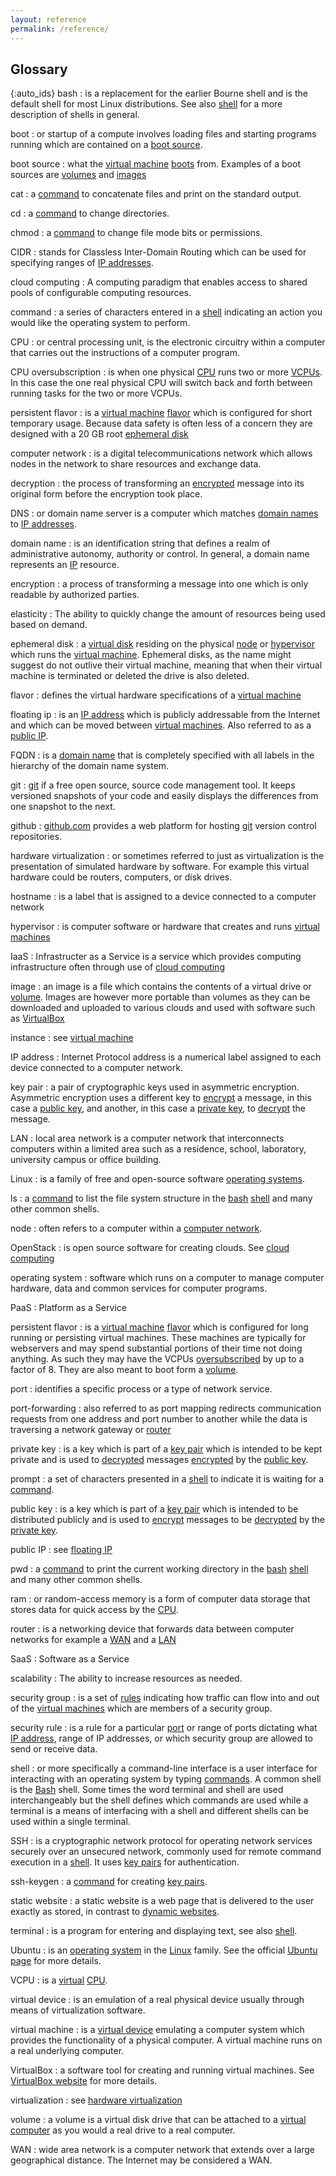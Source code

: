 ```yaml
---
layout: reference
permalink: /reference/
---
```


## Glossary

{:auto_ids}
bash
: is a replacement for the earlier Bourne shell and is the default shell for most Linux distributions. See also [shell](#shell) for a more description of shells in general.

boot
: or startup of a compute involves loading files and starting programs running which are contained on a [boot source](#boot-source).

boot source
: what the [virtual machine](#virtual-machine) [boots](#boot) from. Examples of a boot sources are [volumes](#volume) and [images](#image)

cat
: a [command](#command) to concatenate files and print on the standard output.

cd
: a [command](#command) to change directories.

chmod
: a [command](#command) to change file mode bits or permissions.

CIDR
: stands for Classless Inter-Domain Routing which can be used for specifying ranges of [IP addresses](#ip-address).

cloud computing
: A computing paradigm that enables access to shared pools of configurable computing resources.

command
: a series of characters entered in a [shell](#shell) indicating an action you would like the operating system to perform.

CPU
: or central processing unit, is the electronic circuitry within a computer that carries out the instructions of a computer program.

CPU oversubscription
: is when one physical [CPU](#cpu) runs two or more [VCPUs](#vcpu). In this case the one real physical CPU will switch back and forth between running tasks for the two or more VCPUs.

persistent flavor
: is a [virtual machine](#virtual-machine) [flavor](#flavor) which is configured for short temporary usage. Because data safety is often less of a concern they are designed with a 20 GB root [ephemeral disk](#ephemeral-disk)

computer network
: is a digital telecommunications network which allows nodes in the network to share resources and exchange data.

decryption
: the process of transforming an [encrypted](#encryption) message into its original form before the encryption took place.

DNS
: or domain name server is a computer which matches [domain names](#domain-names) to [IP addresses](#ip-address).

domain name
: is an identification string that defines a realm of administrative autonomy, authority or control. In general, a domain name represents an [IP](#ip-address) resource.

encryption
: a process of transforming a message into one which is only readable by authorized parties.

elasticity
: The ability to quickly change the amount of resources being used based on demand.

ephemeral disk
: a [virtual disk](#virtual-disk) residing on the physical [node](#node) or [hypervisor](#hypervisor) which runs the [virtual machine](#virtual-machine). Ephemeral disks, as the name might suggest do not outlive their virtual machine, meaning that when their virtual machine is terminated or deleted the drive is also deleted.

flavor
: defines the virtual hardware specifications of a [virtual machine](#virtual-machine)

floating ip
: is an [IP address](#ip-address) which is publicly addressable from the Internet and which can be moved between [virtual machines](#virtual-machines). Also referred to as a [public IP](#public-ip).

FQDN
: is a [domain name](#domain-name) that is completely specified with all labels in the hierarchy of the domain name system.

git
: [git](git-scm.com) if a free open source, source code management tool. It keeps versioned snapshots of your code and easily displays the differences from one snapshot to the next.

github
: [github.com](https://github.com/) provides a web platform for hosting [git](#git) version control repositories.

hardware virtualization
: or sometimes referred to just as virtualization is the presentation of simulated hardware by software. For example this virtual hardware could be routers, computers, or disk drives.

hostname
: is a label that is assigned to a device connected to a computer network

hypervisor
: is computer software or hardware that creates and runs [virtual machines](#virtual-machine)

IaaS
: Infrastructer as a Service is a service which provides computing infrastructure often through use of [cloud computing](#cloud-computing)

image
: an image is a file which contains the contents of a virtual drive or [volume](#volume). Images are however more portable than volumes as they can be downloaded and uploaded to various clouds and used with software such as [VirtualBox](#virtualbox)

instance
: see [virtual machine](#virtual-machine)

IP address
: Internet Protocol address is a numerical label assigned to each device connected to a computer network.

key pair
: a pair of cryptographic keys used in asymmetric encryption. Asymmetric encryption uses a different key to [encrypt](#encryption) a message, in this case a [public key](#public-key), and another, in this case a [private key](#private-key), to [decrypt](#decryption) the message.

LAN
: local area network is a computer network that interconnects computers within a limited area such as a residence, school, laboratory, university campus or office building.

Linux
: is a family of free and open-source software [operating systems](#operating-system).

ls
: a [command](#command) to list the file system structure in the [bash](#bash) [shell](#shell) and many other common shells.

node
: often refers to a computer within a [computer network](#computer-network).

OpenStack
: is open source software for creating clouds. See [cloud computing](#cloud-computing)

operating system
: software which runs on a computer to manage computer hardware, data and common services for computer programs.

PaaS
: Platform as a Service

persistent flavor
: is a [virtual machine](#virtual-machine) [flavor](#flavor) which is configured for long running or persisting virtual machines. These machines are typically for webservers and may spend substantial portions of their time not doing anything. As such they may have the VCPUs [oversubscribed](#oversubscribe) by up to a factor of 8. They are also meant to boot form a [volume](#volume).

port
: identifies a specific process or a type of network service.

port-forwarding
: also referred to as port mapping redirects communication requests from one address and port number to another while the data is traversing a network gateway or [router](#router)

private key
: is a key which is part of a [key pair](#key-pair) which is intended to be kept private and is used to [decrypted](#decryption) messages [encrypted](#encryption) by the [public key](#public-key).

prompt
: a set of characters presented in a [shell](#shell) to indicate it is waiting for a [command](#command).

public key
: is a key which is part of a [key pair](#key-pair) which is intended to be distributed publicly and is used to [encrypt](#encryption) messages to be [decrypted](#decryption) by the [private key](#private-key).

public IP
: see [floating IP](#floating-ip)

pwd
: a [command](#command) to print the current working directory in the [bash](#bash) [shell](#shell) and many other common shells.

ram
: or random-access memory is a form of computer data storage that stores data for quick access by the [CPU](#cpu).

router
: is a networking device that forwards data between computer networks for example a [WAN](#wan) and a [LAN](#lan)

SaaS
: Software as a Service

scalability
: The ability to increase resources as needed.

security group
: is a set of [rules](#security-rules) indicating how traffic can flow into and out of the [virtual machines](#virtual-machine) which are members of a security group.

security rule
: is a rule for a particular [port](#port) or range of ports dictating what [IP address](#ip-address), range of IP addresses, or which security group are allowed to send or receive data.

shell
: or more specifically a command-line interface is a user interface for interacting with an operating system by typing [commands](#command). A common shell is the [Bash](#bash) shell. Some times the word terminal and shell are used interchangeably but the shell defines which commands are used while a terminal is a means of interfacing with a shell and different shells can be used within a single terminal.

SSH
: is a cryptographic network protocol for operating network services securely over an unsecured network, commonly used for remote command execution in a [shell](#shell). It uses [key pairs](#key-pair) for authentication.

ssh-keygen
: a [command](#command) for creating [key pairs](#key-pair).

static website
: a static website is a web page that is delivered to the user exactly as stored, in contrast to [dynamic websites](../references#dynamic-websites).

terminal
: is a program for entering and displaying text, see also [shell](#shell).

Ubuntu
: is an [operating system](../reference#operating-system) in the [Linux](#linux) family. See the official [Ubuntu page](https://www.ubuntu.com/) for more details.

VCPU
: is a [virtual](#hardware-virtualization) [CPU](#cpu).

virtual device
: is an emulation of a real physical device usually through means of virtualization software.

virtual machine
: is a [virtual device](#virtual-device) emulating a computer system which provides the functionality of a physical computer. A virtual machine runs on a real underlying computer.

VirtualBox
: a software tool for creating and running virtual machines. See [VirtualBox website](https://www.virtualbox.org/) for more details.

virtualization
: see [hardware virtualization](#hardware-virtualization)

volume
: a volume is a virtual disk drive that can be attached to a [virtual computer](#virtual-machine) as you would a real drive to a real computer.

WAN
: wide area network is a computer network that extends over a large geographical distance. The Internet may be considered a WAN.
